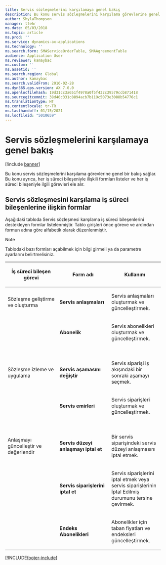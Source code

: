 ```yaml
---
title: Servis sözleşmelerini karşılamaya genel bakış
description: Bu konu servis sözleşmelerini karşılama görevlerine genel bir bakış sağlar.
author: ShylaThompson
manager: tfehr
ms.date: 05/03/2018
ms.topic: article
ms.prod: ''
ms.service: dynamics-ax-applications
ms.technology: ''
ms.search.form: SMAServiceOrderTable, SMAAgreementTable
audience: Application User
ms.reviewer: kamaybac
ms.custom: ''
ms.assetid: ''
ms.search.region: Global
ms.author: kamaybac
ms.search.validFrom: 2016-02-28
ms.dyn365.ops.version: AX 7.0.0
ms.openlocfilehash: 19d31cc3a651f4978a0f5f432c39579ccb871418
ms.sourcegitcommit: 38d40c331c8894acb7b119c5073e3088b54776c1
ms.translationtype: HT
ms.contentlocale: tr-TR
ms.lasthandoff: 01/15/2021
ms.locfileid: "5010659"
---
```

# <a name="fulfill-service-agreements-overview"></a>Servis sözleşmelerini karşılamaya genel bakış 

[!include [banner](../includes/banner.md)]


Bu konu servis sözleşmelerini karşılama görevlerine genel bir bakış sağlar. Bu konu ayrıca, her iş süreci bileşeniyle ilişkili formları listeler ve her iş süreci bileşeniyle ilgili görevleri ele alır.

## <a name="forms-for-the-fulfill-service-contracts-business-process-components"></a>Servis sözleşmesini karşılama iş süreci bileşenlerine ilişkin formlar

Aşağıdaki tabloda Servis sözleşmesi karşılama iş süreci bileşenlerini destekleyen formlar listelenmiştir. Tablo girişleri önce göreve ve ardından formun adına göre alfabetik olarak düzenlenmiştir.


> [!NOTE]
> <P>Tablodaki bazı formları açabilmek için bilgi girmeli ya da parametre ayarlarını belirtmelisiniz.</P>



<table>
<colgroup>
<col style="width: 33%" />
<col style="width: 33%" />
<col style="width: 33%" />
</colgroup>
<thead>
<tr class="header">
<th><p>İş süreci bileşen görevi</p></th>
<th><p>Form adı</p></th>
<th><p>Kullanım</p></th>
</tr>
</thead>
<tbody>
<tr class="odd">
<td><p>Sözleşme geliştirme ve oluşturma</p></td>
<td><p><strong>Servis anlaşmaları</strong></p></td>
<td><p>Servis anlaşmaları oluşturmak ve güncelleştirmek.</p></td>
</tr>
<tr class="even">
<td><p></p></td>
<td><p><strong>Abonelik</strong></p></td>
<td><p>Servis abonelikleri oluşturmak ve güncelleştirmek.</p></td>
</tr>
<tr class="odd">
<td><p> </p></td>
<td><p> </p></td>
<td><p> </p></td>
</tr>
<tr class="even">
<td><p>Sözleşme izleme ve uygulama</p></td>
<td><p><strong>Servis aşamasını değiştir</strong></p></td>
<td><p>Servis siparişi iş akışındaki bir sonraki aşamayı seçmek.</p></td>
</tr>
<tr class="odd">
<td><p></p></td>
<td><p><strong>Servis emirleri</strong></p></td>
<td><p>Servis siparişleri oluşturmak ve güncelleştirmek.</p></td>
</tr>
<tr class="even">
<td><p> </p></td>
<td><p> </p></td>
<td><p> </p></td>
</tr>
<tr class="odd">
<td><p>Anlaşmayı güncelleştir ve değerlendir</p></td>
<td><p><strong>Servis düzeyi anlaşmayı iptal et</strong></p></td>
<td><p>Bir servis siparişindeki servis düzeyi anlaşmasını iptal etmek.</p></td>
</tr>
<tr class="even">
<td><p></p></td>
<td><p><strong>Servis siparişlerini iptal et</strong></p></td>
<td><p>Servis siparişlerini iptal etmek veya servis siparişlerinin İptal Edilmiş durumunu tersine çevirmek.</p></td>
</tr>
<tr class="odd">
<td><p></p></td>
<td><p><strong>Endeks Abonelikleri</strong></p></td>
<td><p>Abonelikler için taban fiyatları ve endeksleri güncelleştirmek.</p></td>
</tr>
</tbody>
</table>

  




[!INCLUDE[footer-include](../../includes/footer-banner.md)]